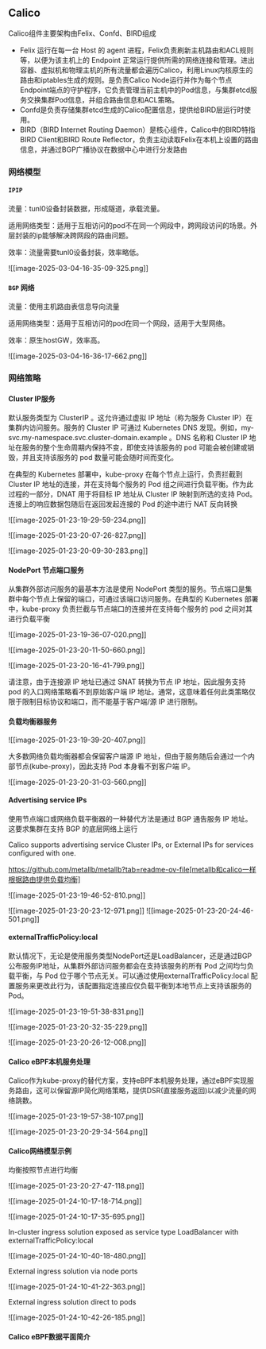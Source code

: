 ## Calico

Calico组件主要架构由Felix、Confd、BIRD组成

- Felix 运行在每一台 Host 的 agent 进程，Felix负责刷新主机路由和ACL规则等，以便为该主机上的 Endpoint 正常运行提供所需的网络连接和管理。进出容器、虚拟机和物理主机的所有流量都会遍历Calico，利用Linux内核原生的路由和iptables生成的规则。是负责Calico Node运行并作为每个节点Endpoint端点的守护程序，它负责管理当前主机中的Pod信息，与集群etcd服务交换集群Pod信息，并组合路由信息和ACL策略。
- Confd是负责存储集群etcd生成的Calico配置信息，提供给BIRD层运行时使用。
- BIRD（BIRD Internet Routing Daemon）是核心组件，Calico中的BIRD特指BIRD Client和BIRD Route Reflector，负责主动读取Felix在本机上设置的路由信息，并通过BGP广播协议在数据中心中进行分发路由

### 网络模型

#### `IPIP`

流量：tunl0设备封装数据，形成隧道，承载流量。

适用网络类型：适用于互相访问的pod不在同一个网段中，跨网段访问的场景。外层封装的ip能够解决跨网段的路由问题。

效率：流量需要tunl0设备封装，效率略低。

![[image-2025-03-04-16-35-09-325.png]]

#### `BGP` 网络

流量：使用主机路由表信息导向流量

适用网络类型：适用于互相访问的pod在同一个网段，适用于大型网络。

效率：原生hostGW，效率高。

![[image-2025-03-04-16-36-17-662.png]]




### 网络策略
#### Cluster IP服务

默认服务类型为 ClusterIP 。这允许通过虚拟 IP 地址（称为服务 Cluster IP）在集群内访问服务。服务的 Cluster IP 可通过 Kubernetes DNS 发现。例如，my-svc.my-namespace.svc.cluster-domain.example 。DNS 名称和 Cluster IP 地址在服务的整个生命周期内保持不变，即使支持该服务的 pod 可能会被创建或销毁，并且支持该服务的 pod 数量可能会随时间而变化。

在典型的 Kubernetes 部署中，kube-proxy 在每个节点上运行，负责拦截到 Cluster IP 地址的连接，并在支持每个服务的 Pod 组之间进行负载平衡。作为此过程的一部分，DNAT 用于将目标 IP 地址从 Cluster IP 映射到所选的支持 Pod。连接上的响应数据包随后在返回发起连接的 Pod 的途中进行 NAT 反向转换

![[image-2025-01-23-19-29-59-234.png]]



![[image-2025-01-23-20-07-26-827.png]]


![[image-2025-01-23-20-09-30-283.png]]


#### NodePort 节点端口服务

从集群外部访问服务的最基本方法是使用 NodePort 类型的服务。节点端口是集群中每个节点上保留的端口，可通过该端口访问服务。在典型的 Kubernetes 部署中，kube-proxy 负责拦截与节点端口的连接并在支持每个服务的 pod 之间对其进行负载平衡

![[image-2025-01-23-19-36-07-020.png]]

![[image-2025-01-23-20-11-50-660.png]]

![[image-2025-01-23-20-16-41-799.png]]


请注意，由于连接源 IP 地址已通过 SNAT 转换为节点 IP 地址，因此服务支持 pod 的入口网络策略看不到原始客户端 IP 地址。通常，这意味着任何此类策略仅限于限制目标协议和端口，而不能基于客户端/源 IP 进行限制。

#### 负载均衡器服务

![[image-2025-01-23-19-39-20-407.png]]

大多数网络负载均衡器都会保留客户端源 IP 地址，但由于服务随后会通过一个内部节点(kube-proxy)，因此支持 Pod 本身看不到客户端 IP。

![[image-2025-01-23-20-31-03-560.png]]

#### Advertising service IPs

使用节点端口或网络负载平衡器的一种替代方法是通过 BGP 通告服务 IP 地址。这要求集群在支持 BGP 的底层网络上运行

Calico supports advertising service Cluster IPs, or External IPs for services configured with one.

https://github.com/metallb/metallb?tab=readme-ov-file[metallb和calico一样根据路由提供负载均衡]

![[image-2025-01-23-19-46-52-810.png]]

![[image-2025-01-23-20-23-12-971.png]]
![[image-2025-01-23-20-24-46-501.png]]


#### externalTrafficPolicy:local

默认情况下，无论是使用服务类型NodePort还是LoadBalancer，还是通过BGP公布服务IP地址，从集群外部访问服务都会在支持该服务的所有 Pod 之间均匀负载平衡，与 Pod 位于哪个节点无关。可以通过使用externalTrafficPolicy:local 配置服务来更改此行为，该配置指定连接应仅负载平衡到本地节点上支持该服务的Pod。

![[image-2025-01-23-19-51-38-831.png]]

![[image-2025-01-23-20-32-35-229.png]]


![[image-2025-01-23-20-26-12-008.png]]


#### Calico eBPF本机服务处理

Calico作为kube-proxy的替代方案，支持eBPF本机服务处理，通过eBPF实现服务路由，这可以保留源IP简化网络策略，提供DSR(直接服务返回)以减少流量的网络跳数。

![[image-2025-01-23-19-57-38-107.png]]


![[image-2025-01-23-20-29-34-564.png]]


#### Calico网络模型示例

均衡按照节点进行均衡

![[image-2025-01-23-20-27-47-118.png]]




![[image-2025-01-24-10-17-18-714.png]]

![[image-2025-01-24-10-17-35-695.png]]

In-cluster ingress solution exposed as service type LoadBalancer with externalTrafficPolicy:local

![[image-2025-01-24-10-40-18-480.png]]

External ingress solution via node ports

![[image-2025-01-24-10-41-22-363.png]]

External ingress solution direct to pods

![[image-2025-01-24-10-42-26-185.png]]





#### Calico eBPF数据平面简介





